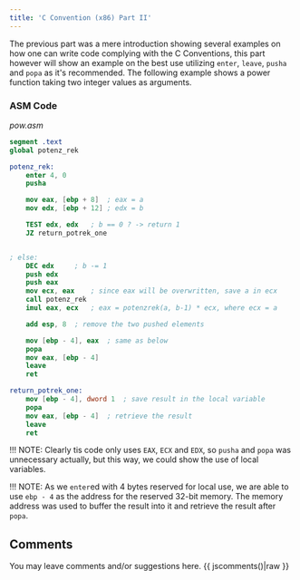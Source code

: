 ```yaml
---
title: 'C Convention (x86) Part II'
---
```


The previous part was a mere introduction showing several examples on how one can write code complying with the C Conventions, this part however will show an example on the best use utilizing `enter`, `leave`, `pusha` and `popa` as it's recommended. The following example shows a power function taking two integer values as arguments.

### ASM Code
_pow.asm_
```nasm
segment .text
global potenz_rek

potenz_rek:
	enter 4, 0
	pusha

	mov eax, [ebp + 8]	; eax = a
	mov edx, [ebp + 12]	; edx = b

	TEST edx, edx	; b == 0 ? -> return 1
	JZ return_potrek_one


; else:
	DEC edx		; b -= 1
	push edx
	push eax
	mov ecx, eax	; since eax will be overwritten, save a in ecx
	call potenz_rek
	imul eax, ecx	; eax = potenzrek(a, b-1) * ecx, where ecx = a

	add esp, 8	; remove the two pushed elements

	mov [ebp - 4], eax  ; same as below
	popa
	mov eax, [ebp - 4]
	leave
	ret

return_potrek_one:
	mov [ebp - 4], dword 1	; save result in the local variable
	popa
	mov eax, [ebp - 4]  ; retrieve the result
	leave
	ret

```
!!! NOTE: Clearly tis code only uses `EAX`, `ECX` and `EDX`, so `pusha` and `popa` was unnecessary actually, but this way, we could show the use of local variables.

!!! NOTE: As we `enter`ed with 4 bytes reserved for local use, we are able to use `ebp - 4` as the address for the reserved 32-bit memory. The memory address was used to buffer the result into it and retrieve the result after `popa`.


## Comments
You may leave comments and/or suggestions here.
{{ jscomments()|raw }}